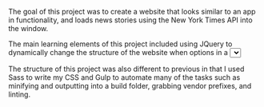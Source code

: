 The goal of this project was to create a website that looks similar to an app in functionality, and loads news stories using the New York Times API into the window.

The main learning elements of this project included using JQuery to dynamically change the structure of the website when options in a <select> button are picked. Using Ajax the data is pulled from the API and populated into fields. These fields change dynamically based on width of the browser using Flexbox.

The structure of this project was also different to previous in that I used Sass to write my CSS and Gulp to automate many of the tasks such as minifying and outputting into a build folder, grabbing vendor prefixes, and linting.

